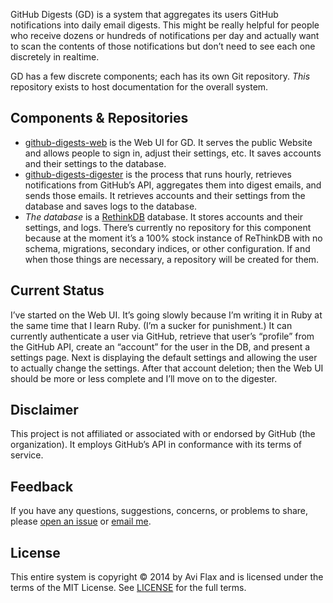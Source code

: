 GitHub Digests (GD) is a system that aggregates its users GitHub notifications into daily email digests. This might be really helpful for people who receive dozens or hundreds of notifications per day and actually want to scan the contents of those notifications but don’t need to see each one discretely in realtime.

GD has a few discrete components; each has its own Git repository. *This* repository exists to host documentation for the overall system.

## Components & Repositories

* [github-digests-web](https://github.com/aviflax/github-digests-web) is the Web UI for GD. It serves the public Website and allows people to sign in, adjust their settings, etc. It saves accounts and their settings to the database.
* [github-digests-digester](https://github.com/aviflax/github-digests-digester) is the process that runs hourly, retrieves notifications from GitHub’s API, aggregates them into digest emails, and sends those emails. It retrieves accounts and their settings from the database and saves logs to the database.
* *The database* is a [RethinkDB](http://rethinkdb.com) database. It stores accounts and their settings, and logs. There’s currently no repository for this component because at the moment it’s a 100% stock instance of ReThinkDB with no schema, migrations, secondary indices, or other configuration. If and when those things are necessary, a repository will be created for them.

## Current Status

I’ve started on the Web UI. It’s going slowly because I’m writing it in Ruby at the same time that I learn Ruby. (I’m a sucker for punishment.) It can currently authenticate a user via GitHub, retrieve that user’s “profile” from the GitHub API, create an “account” for the user in the DB, and present a settings page. Next is displaying the default settings and allowing the user to actually change the settings. After that account deletion; then the Web UI should be more or less complete and I’ll move on to the digester.

## Disclaimer

This project is not affiliated or associated with or endorsed by GitHub (the organization). It employs GitHub’s API in conformance with its terms of service.

## Feedback

If you have any questions, suggestions, concerns, or problems to share, please [open an issue](https://github.com/aviflax/github-digests/issues/new) or [email me](mailto:avi+gd@aviflax.com?subject=GitHub+Digests+Rocks).

## License

This entire system is copyright © 2014 by Avi Flax and is licensed under the terms of the MIT License. See [LICENSE](LICENSE) for the full terms.

